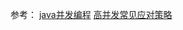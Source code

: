 参考：
[java并发编程](https://juejin.im/post/5bff47aef265da61542d56bf)
[高并发常见应对策略](https://blog.csdn.net/xf_87/article/details/50999338)